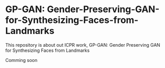 # GP-GAN: Gender-Preserving-GAN-for-Synthesizing-Faces-from-Landmarks
This repository is about out ICPR work, GP-GAN: Gender Preserving GAN for Synthesizing Faces from Landmarks

Comming soon
